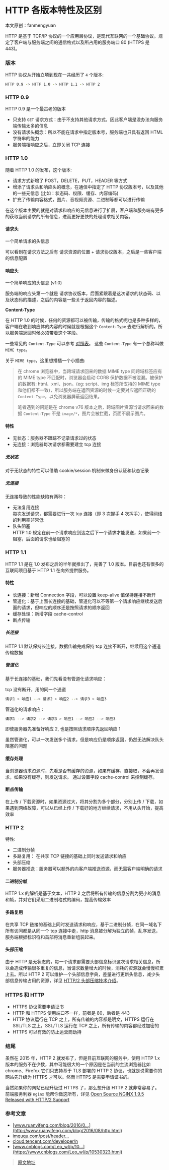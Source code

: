 # HTTP 各版本特性及区别
本文原创：fanmengyuan

HTTP 是基于 TCP/IP 协议的一个应用层协议，是现代互联网的一个基础协议。规定了客户端与服务端之间的通信格式以及所占用的服务端口 80 (HTTPS 是 443)。

### 版本

HTTP 协议从开始立项到现在一共经历了 `4` 个版本:

```bash
HTTP 0.9 -> HTTP 1.0 -> HTTP 1.1 -> HTTP 2
```

### HTTP 0.9

HTTP 0.9 是一个最古老的版本

-   只支持 `GET` 请求方式：由于不支持其他请求方式，因此客户端是没办法向服务端传输太多的信息
-   没有请求头概念：所以不能在请求中指定版本号，服务端也只具有返回 HTML 字符串的能力
-   服务端相响应之后，立即关闭 TCP 连接

### HTTP 1.0

随着 HTTP 1.0 的发布，这个版本:

-   请求方式新增了 POST，DELETE，PUT，HEADER 等方式
-   增添了请求头和响应头的概念，在通信中指定了 HTTP 协议版本号，以及其他的一些元信息 (比如：状态码、权限、缓存、内容编码)
-   扩充了传输内容格式，图片、音视频资源、二进制等都可以进行传输

在这个版本主要的就是对请求和响应的元信息进行了扩展，客户端和服务端有更多的获取当前请求的所有信息，进而更好更快的处理请求相关内容。

#### 请求头

一个简单请求的头信息

可以看到在请求方法之后有 请求资源的位置 + 请求协议版本，之后是一些客户端的信息配置

#### 响应头

一个简单响应的头信息 (v1.0)

服务端的响应头第一个就是 请求协议版本，后面紧跟着是这次请求的状态码、以及状态码的描述，之后的内容是一些关于返回内容的描述。

**Content-Type**

在 HTTP 1.0 的时候，任何的资源都可以被传输，传输的格式呢也是多种多样的，客户端在收到响应体的内容的时候就是根据这个 `Content-Type` 去进行解析的。所以服务端返回时候必须带着这个字段。

一些常见的 `Content-Type` 可以参考 [对照表](http://tool.oschina.net/commons/)。 这些 `Content-Type` 有一个总称叫做 `MIME type`。

关于 `MIME type`，这里想播插一个小插曲:

> 在 chrome 浏览器中，当跨域请求回来的数据 MIME type 同跨域标签应有的 MIME type 不匹配时，浏览器会启动 CORB 保护数据不被泄漏。被保护的数据有: html、xml、json。(eg: script、img 标签所支持的 MIME type 和他们都不一致)，所以服务端在返回资源的时候一定要对应返回正确的 `Content-Type`，以免浏览器屏蔽返回结果。
>
> 笔者遇到的问题是在 chrome v76 版本之后，跨域图片资源当请求回来的数据 `Content-Type` 不是 `image/*`，图片会被拦截，页面不展示图片。

#### 特性

-   无状态：服务器不跟踪不记录请求过的状态
-   无连接：浏览器每次请求都需要建立 tcp 连接

##### 无状态

对于无状态的特性可以借助 cookie/session 机制来做身份认证和状态记录

##### 无连接

无连接导致的性能缺陷有两种：

-   无法复用连接  
    每次发送请求，都需要进行一次 tcp 连接（即 3 次握手 4 次挥手），使得网络的利用率非常低
-   队头阻塞  
    HTTP 1.0 规定在前一个请求响应到达之后下一个请求才能发送，如果前一个阻塞，后面的请求也给阻塞的

### HTTP 1.1

HTTP 1.1 是在 1.0 发布之后的半年就推出了，完善了 1.0 版本。目前也还有很多的互联网项目基于 HTTP 1.1 在向外提供服务。

#### 特性

-   长连接：新增 Connection 字段，可以设置 keep-alive 值保持连接不断开
-   管道化：基于上面长连接的基础，管道化可以不等第一个请求响应继续发送后面的请求，但响应的顺序还是按照请求的顺序返回
-   缓存处理：新增字段 cache-control
-   断点传输

##### 长连接

HTTP 1.1 默认保持长连接，数据传输完成保持 tcp 连接不断开，继续用这个通道传输数据

##### 管道化

基于长连接的基础，我们先看没有管道化请求响应：

tcp 没有断开，用的同一个通道

```bash
请求1 > 响应1 --> 请求2 > 响应2 --> 请求3 > 响应3
```

管道化的请求响应：

```bash
请求1 --> 请求2 --> 请求3 > 响应1 --> 响应2 --> 响应3
```

即使服务器先准备好响应 2, 也是按照请求顺序先返回响应 1

虽然管道化，可以一次发送多个请求，但是响应仍是顺序返回，仍然无法解决队头阻塞的问题

#### 缓存处理

当浏览器请求资源时，先看是否有缓存的资源，如果有缓存，直接取，不会再发请求，如果没有缓存，则发送请求。 通过设置字段 cache-control 来控制缓存。

#### 断点传输

在上传 / 下载资源时，如果资源过大，将其分割为多个部分，分别上传 / 下载，如果遇到网络故障，可以从已经上传 / 下载好的地方继续请求，不用从头开始，提高效率

### HTTP 2

特性:

-   二进制分帧
-   多路复用： 在共享 TCP 链接的基础上同时发送请求和响应
-   头部压缩
-   服务器推送：服务器可以额外的向客户端推送资源，而无需客户端明确的请求

#### 二进制分帧

HTTP 1.x 的解析是基于文本，HTTP 2 之后将所有传输的信息分割为更小的消息和帧，并对它们采用二进制格式的编码，提高传输效率

#### 多路复用

在共享 TCP 链接的基础上同时发送请求和响应，基于二进制分帧，在同一域名下所有访问都是从同一个 tcp 连接中走，http 消息被分解为独立的帧，乱序发送，服务端根据标识符和首部将消息重新组装起来。

#### 头部压缩

由于 HTTP 是无状态的，每一个请求都需要头部信息标识这次请求相关信息，所以会造成传输很多重复的信息，当请求数量增大的时候，消耗的资源就会慢慢积累上去。所以 HTTP 2 可以维护一个头部信息字典，差量进行更新头信息，减少头部信息传输占用的资源，详见 [HTTP/2 头部压缩技术介绍](https://imququ.com/post/header-compression-in-http2.html)。

### HTTPS 和 HTTP

-   HTTPS 协议需要申请证书
-   HTTP 和 HTTPS 使用端口不一样，前者是 80，后者是 443
-   HTTP 协议运行在 TCP 之上，所有传输的内容都是明文，HTTPS 运行在 SSL/TLS 之上，SSL/TLS 运行在 TCP 之上，所有传输的内容都经过加密的
-   HTTPS 可以有效的防止运营商劫持

### 结尾

虽然在 2015 年，HTTP 2 就发布了，但是目前互联网的服务中，使用 HTTP 1.x 版本的服务不在少数，其中可能很大的一个原因是在当前的主流浏览器比如 chrome、Firefox 它们只支持基于 TLS 部署的 HTTP 2 协议，也就是说需要你的网站先升级为 HTTPS 才可以。然而 HTTPS 是需要申请证书的。

当然如果你的网站已经升级过 HTTPS 了，那么想升级 HTTP 2 就非常容易了。前端服务利器 `nginx` 能帮你做这所有，详见 [Open Source NGINX 1.9.5 Released with HTTP/2 Support](https://www.nginx.com/blog/nginx-1-9-5/)

### 参考文章

-   [www.ruanyifeng.com/blog/2016/0…](http://www.ruanyifeng.com/blog/2016/08/http.html)
-   [imququ.com/post/header…](https://imququ.com/post/header-compression-in-http2.html)
-   [cloud.tencent.com/developer/n](https://cloud.tencent.com/developer/news/334034)
-   [www.cnblogs.com/Leo_wl/p/10…](https://www.cnblogs.com/Leo_wl/p/10530323.html) 

>  [原文地址](https://juejin.cn/post/6844903923136856078)
